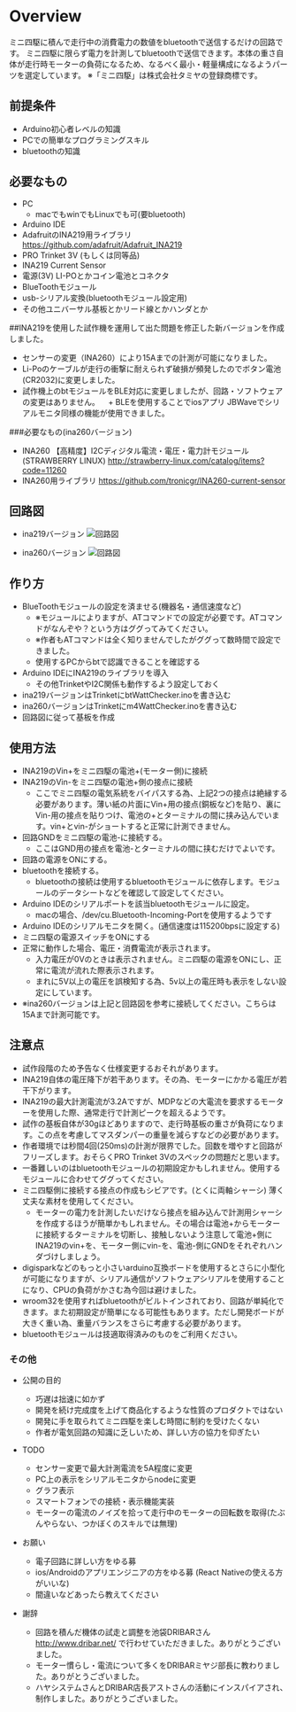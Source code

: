 # Overview

ミニ四駆に積んで走行中の消費電力の数値をbluetoothで送信するだけの回路です。
ミニ四駆に限らず電力を計測してbluetoothで送信できます。本体の重さ自体が走行時モーターの負荷になるため、なるべく最小・軽量構成になるようパーツを選定しています。
※「ミニ四駆」は株式会社タミヤの登録商標です。

## 前提条件

* Arduino初心者レベルの知識
* PCでの簡単なプログラミングスキル
* bluetoothの知識

## 必要なもの

* PC
    + macでもwinでもLinuxでも可(要bluetooth)
* Arduino IDE
* AdafruitのINA219用ライブラリ
    <https://github.com/adafruit/Adafruit_INA219>
* PRO Trinket 3V (もしくは同等品)
* INA219 Current Sensor
* 電源(3V) LI-POとかコイン電池とコネクタ
* BlueToothモジュール
* usb-シリアル変換(bluetoothモジュール設定用)
* その他ユニバーサル基板とかリード線とかハンダとか

##INA219を使用した試作機を運用して出た問題を修正した新バージョンを作成しました。
* センサーの変更（INA260）により15Aまでの計測が可能になりました。
* Li-Poのケーブルが走行の衝撃に耐えられず破損が頻発したのでボタン電池(CR2032)に変更しました。
* 試作機上のbtモジュールをBLE対応に変更しましたが、回路・ソフトウェアの変更はありません。
    + BLEを使用することでiosアプリ JBWaveでシリアルモニタ同様の機能が使用できました。

###必要なもの(ina260バージョン)
* INA260 【高精度】I2Cディジタル電流・電圧・電力計モジュール(STRAWBERRY LINUX) <http://strawberry-linux.com/catalog/items?code=11260>
* INA260用ライブラリ <https://github.com/tronicgr/INA260-current-sensor>

## 回路図
* ina219バージョン
![回路図](https://github.com/bedauxx/m4WattChecker/wiki/images/current_sensor2_1.png)

* ina260バージョン
![回路図](https://github.com/bedauxx/m4WattChecker/wiki/images/current_sensor2_2.png)

## 作り方

* BlueToothモジュールの設定を済ませる(機器名・通信速度など)
    + ※モジュールによりますが、ATコマンドでの設定が必要です。ATコマンドがなんぞや？という方はググってみてください。
    + ※作者もATコマンドは全く知りませんでしたがググって数時間で設定できました。
    + 使用するPCからbtで認識できることを確認する
* Arduino IDEにINA219のライブラリを導入
    + その他TrinketやI2C関係も動作するよう設定しておく
* ina219バージョンはTrinketにbtWattChecker.inoを書き込む
* ina260バージョンはTrinketにm4WattChecker.inoを書き込む
* 回路図に従って基板を作成

## 使用方法

* INA219のVin+をミニ四駆の電池+(モーター側)に接続
* INA219のVin-をミニ四駆の電池+側の接点に接続
    + ここでミニ四駆の電気系統をバイパスする為、上記2つの接点は絶縁する必要があります。薄い紙の片面にVin+用の接点(銅板など)を貼り、裏にVin-用の接点を貼りつけ、電池の+とターミナルの間に挟み込んでいます。vin+とvin-がショートすると正常に計測できません。
* 回路GNDをミニ四駆の電池-に接続する。
    + ここはGND用の接点を電池-とターミナルの間に挟むだけでよいです。
* 回路の電源をONにする。
* bluetoothを接続する。
    + bluetoothの接続は使用するbluetoothモジュールに依存します。モジュールのデータシートなどを確認して設定してください。
* Arduino IDEのシリアルポートを該当bluetoothモジュールに設定。
    + macの場合、/dev/cu.Bluetooth-Incoming-Portを使用するようです
* Arduino IDEのシリアルモニタを開く。(通信速度は115200bpsに設定する)
* ミニ四駆の電源スイッチをONにする
* 正常に動作した場合、電圧・消費電流が表示されます。
    + 入力電圧が0Vのときは表示されません。ミニ四駆の電源をONにし、正常に電流が流れた際表示されます。
    + まれに5V以上の電圧を誤検知する為、5v以上の電圧時も表示をしない設定にしています。
* ※ina260バージョンは上記と回路図を参考に接続してください。こちらは15Aまで計測可能です。


## 注意点

* 試作段階のため予告なく仕様変更するおそれがあります。
* INA219自体の電圧降下が若干あります。その為、モーターにかかる電圧が若干下がります。
* INA219の最大計測電流が3.2Aですが、MDPなどの大電流を要求するモーターを使用した際、通常走行で計測ピークを超えるようです。
* 試作の基板自体が30gほどありますので、走行時基板の重さが負荷になります。この点を考慮してマスダンパーの重量を減らすなどの必要があります。
* 作者環境では秒間4回(250ms)の計測が限界でした。回数を増やすと回路がフリーズします。おそらくPRO Trinket 3Vのスペックの問題だと思います。
* 一番難しいのはbluetoothモジュールの初期設定かもしれません。使用するモジュールに合わせてググってください。
* ミニ四駆側に接続する接点の作成もシビアです。(とくに両軸シャーシ) 薄く丈夫な素材を使用してください。
    + モーターの電力を計測したいだけなら接点を組み込んで計測用シャーシを作成するほうが簡単かもしれません。その場合は電池+からモーターに接続するターミナルを切断し、接触しないよう注意して電池+側にINA219のvin+を、モーター側にvin-を、電池-側にGNDをそれぞれハンダづけしましょう。
* digisparkなどのもっと小さいarduino互換ボードを使用するとさらに小型化が可能になりますが、シリアル通信がソフトウェアシリアルを使用することになり、CPUの負荷がかさむ為今回は避けました。
* wroom32を使用すればbluetoothがビルトインされており、回路が単純化できます。また初期設定が簡単になる可能性もあります。ただし開発ボードが大きく重い為、重量バランスをさらに考慮する必要があります。
* bluetoothモジュールは技適取得済みのものをご利用ください。

### その他
* 公開の目的
    * 巧遅は拙速に如かず
    * 開発を続け完成度を上げて商品化するような性質のプロダクトではない
    * 開発に手を取られてミニ四駆を楽しむ時間に制約を受けたくない
    * 作者が電気回路の知識に乏しいため、詳しい方の協力を仰ぎたい

* TODO
    * センサー変更で最大計測電流を5A程度に変更
    * PC上の表示をシリアルモニタからnodeに変更
    * グラフ表示
    * スマートフォンでの接続・表示機能実装
    * モーターの電流のノイズを拾って走行中のモーターの回転数を取得(たぶんやらない、つかぼくのスキルでは無理)

* お願い
    * 電子回路に詳しい方をゆる募
    * ios/Androidのアプリエンジニアの方をゆる募 (React Nativeの使える方がいいな)
    * 間違いなどあったら教えてください

* 謝辞
    * 回路を積んだ機体の試走と調整を池袋DRIBARさん <http://www.dribar.net/> で行わせていただきました。ありがとうございました。
    * モーター慣らし・電流について多くをDRIBARミヤジ部長に教わりました。ありがとうございました。
    * ハヤシステムさんとDRIBAR店長アストさんの活動にインスパイアされ、制作しました。ありがとうございました。
    
